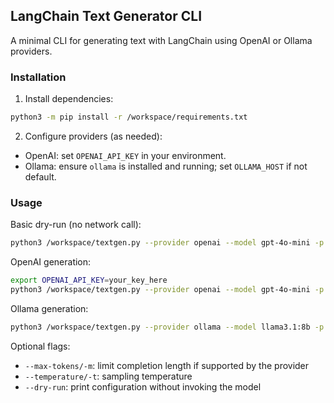 ## LangChain Text Generator CLI

A minimal CLI for generating text with LangChain using OpenAI or Ollama providers.

### Installation

1) Install dependencies:

```bash
python3 -m pip install -r /workspace/requirements.txt
```

2) Configure providers (as needed):

- OpenAI: set `OPENAI_API_KEY` in your environment.
- Ollama: ensure `ollama` is installed and running; set `OLLAMA_HOST` if not default.

### Usage

Basic dry-run (no network call):

```bash
python3 /workspace/textgen.py --provider openai --model gpt-4o-mini -p "Write a haiku" --dry-run
```

OpenAI generation:

```bash
export OPENAI_API_KEY=your_key_here
python3 /workspace/textgen.py --provider openai --model gpt-4o-mini -p "List three creative icebreaker questions" -t 0.6
```

Ollama generation:

```bash
python3 /workspace/textgen.py --provider ollama --model llama3.1:8b -p "Explain quantum entanglement simply" -t 0.7
```

Optional flags:

- `--max-tokens/-m`: limit completion length if supported by the provider
- `--temperature/-t`: sampling temperature
- `--dry-run`: print configuration without invoking the model


